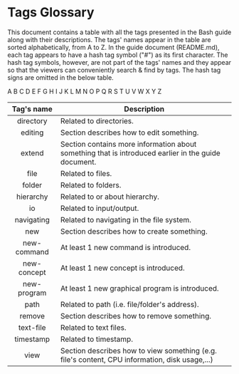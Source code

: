Tags Glossary
=============

This document contains a table with all the tags presented in the Bash guide
along with their descriptions. The tags' names appear in the table are sorted
alphabetically, from A to Z. In the guide document (README.md), each tag appears
to have a hash tag symbol ("#") as its first character. The hash tag symbols,
however, are not part of the tags' names and they appear so that the viewers can
conveniently search & find by tags. The hash tag signs are omitted in the below
table.

A B C D E F G H I J K L M N O P Q R S T U V W X Y Z

|Tag's name |                                            Description                                            |
|   :---:   |                                                ---                                                |
| directory |Related to directories.                                                                            |
|  editing  |Section describes how to edit something.                                                           |
|  extend   |Section contains more information about something that is introduced earlier in the guide document.|
|   file    |Related to files.                                                                                  |
|  folder   |Related to folders.                                                                                |
| hierarchy |Related to or about hierarchy.                                                                     |
|    io     |Related to input/output.                                                                           |
|navigating |Related to navigating in the file system.                                                          |
|    new    |Section describes how to create something.                                                         |
|new-command|At least 1 new command is introduced.                                                              |
|new-concept|At least 1 new concept is introduced.                                                              |
|new-program|At least 1 new graphical program is introduced.                                                    |
|   path    |Related to path (i.e. file/folder's address).                                                      |
|  remove   |Section describes how to remove something.                                                         |
| text-file |Related to text files.                                                                             |
| timestamp |Related to timestamp.                                                                              |
|   view    |Section describes how to view something (e.g. file's content, CPU information, disk usage,...)     |
